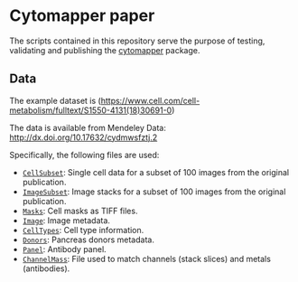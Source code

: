 # Cytomapper paper

The scripts contained in this repository serve the purpose of testing, validating and publishing the [cytomapper](https://www.bioconductor.org/packages/release/bioc/html/cytomapper.html) package.

## Data

The example dataset is
(https://www.cell.com/cell-metabolism/fulltext/S1550-4131(18)30691-0)

The data is available from Mendeley Data: http://dx.doi.org/10.17632/cydmwsfztj.2

Specifically, the following files are used:
- [`CellSubset`](): Single cell data for a subset of 100 images from the original publication.
- [`ImageSubset`](): Image stacks for a subset of 100 images from the original publication.
- [`Masks`](): Cell masks as TIFF files.
- [`Image`](): Image metadata.
- [`CellTypes`](): Cell type information.
- [`Donors`](): Pancreas donors metadata.
- [`Panel`](): Antibody panel.
- [`ChannelMass`](): File used to match channels (stack slices) and metals (antibodies).


